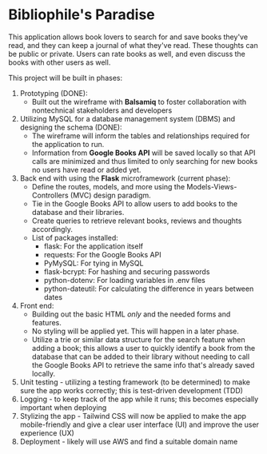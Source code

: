# Bibliophile's Paradise

This application allows book lovers to search for and save books they've read, and they can keep a journal of what they've read.  These thoughts can be public or private.  Users can rate books as well, and even discuss the books with other users as well.

This project will be built in phases:
1. Prototyping (DONE):
    - Built out the wireframe with **Balsamiq** to foster collaboration with nontechnical stakeholders and developers 
2. Utilizing MySQL for a database management system (DBMS) and designing the schema (DONE):
    - The wireframe will inform the tables and relationships required for the application to run.  
    - Information from **Google Books API** will be saved locally so that API calls are minimized and thus limited to only searching for new books no users have read or added yet.
3. Back end with using the **Flask** microframework (current phase):
    - Define the routes, models, and more using the Models-Views-Controllers (MVC) design paradigm.
    - Tie in the Google Books API to allow users to add books to the database and their libraries.
    - Create queries to retrieve relevant books, reviews and thoughts accordingly.
    - List of packages installed:
        - flask: For the application itself
        - requests: For the Google Books API
        - PyMySQL: For tying in MySQL
        - flask-bcrypt: For hashing and securing passwords
        - python-dotenv: For loading variables in .env files
        - python-dateutil: For calculating the difference in years between dates
4. Front end: 
    - Building out the basic HTML *only* and the needed forms and features.
    - No styling will be applied yet.  This will happen in a later phase.
    - Utilize a trie or similar data structure for the search feature when adding a book; this allows a user to quickly identify a book from the database that can be added to their library without needing to call the Google Books API to retrieve the same info that's already saved locally.
5. Unit testing - utilizing a testing framework (to be determined) to make sure the app works correctly; this is test-driven development (TDD)
6. Logging - to keep track of the app while it runs; this becomes especially important when deploying
7. Stylizing the app - Tailwind CSS will now be applied to make the app mobile-friendly and give a clear user interface (UI) and improve the user experience (UX)
8. Deployment - likely will use AWS and find a suitable domain name
